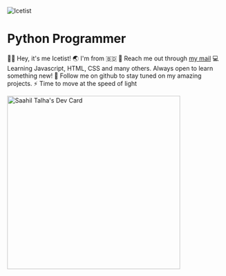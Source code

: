 ![Icetist](https://user-images.githubusercontent.com/96980054/209646931-503e64aa-e79a-43c4-b6ae-7b65f353798b.png)
# Python Programmer

👋🏼 Hey, it's me Icetist!
🌏 I'm from :bangladesh:
📧 Reach me out through [my mail](mailto:saahil.alam@gmail.com)
💻 Learning Javascript, HTML, CSS and many others. Always open to learn something new!
📂 Follow me on github to stay tuned on my amazing projects.
⚡ Time to move at the speed of light

<a href="https://app.daily.dev/Icetist"><img src="https://api.daily.dev/devcards/778f3d62bbd347269b68e57b7897903e.png?r=7zk" width="400" alt="Saahil Talha's Dev Card"/></a>
